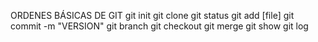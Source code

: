 ORDENES BÁSICAS DE GIT
git init
git clone
git status
git add [file]
git commit -m "VERSION"
git branch
git checkout
git merge
git show
git log

